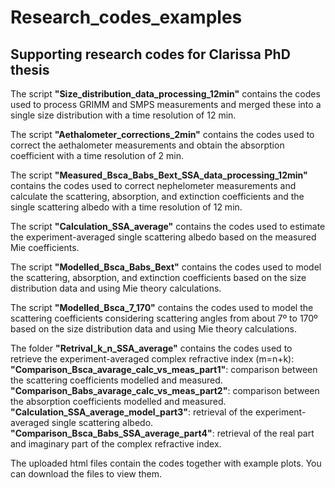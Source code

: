 # Research_codes_examples
## Supporting research codes for Clarissa PhD thesis

The script **"Size_distribution_data_processing_12min"** contains the codes used to process GRIMM and SMPS measurements and merged these into a single size distribution with a time resolution of 12 min.

The script **"Aethalometer_corrections_2min"** contains the codes used to correct the aethalometer measurements and obtain the absorption coefficient with a time resolution of 2 min.

The script **"Measured_Bsca_Babs_Bext_SSA_data_processing_12min"** contains the codes used to correct nephelometer measurements and calculate the scattering, absorption, and extinction coefficients and the single scattering albedo with a time resolution of 12 min.

The script **"Calculation_SSA_average"** contains the codes used to estimate the experiment-averaged single scattering albedo based on the measured Mie coefficients.

The script **"Modelled_Bsca_Babs_Bext"** contains the codes used to model the scattering, absorption, and extinction coefficients based on the size distribution data and using Mie theory calculations.

The script **"Modelled_Bsca_7_170"** contains the codes used to model the scattering coefficients considering scattering angles from about 7º to 170º based on the size distribution data and using Mie theory calculations. 

The folder **"Retrival_k_n_SSA_average"** contains the codes used to retrieve the experiment-averaged complex refractive index (m=n+k):
**"Comparison_Bsca_avarage_calc_vs_meas_part1"**: comparison between the scattering coefficients modelled and measured. 
**"Comparison_Babs_avarage_calc_vs_meas_part2"**: comparison between the absorption coefficients modelled and measured.
**"Calculation_SSA_average_model_part3"**: retrieval of the experiment-averaged single scattering albedo.
**"Comparison_Bsca_Babs_SSA_average_part4"**: retrieval of the real part and imaginary part of the complex refractive index.

The uploaded html files contain the codes together with example plots. You can download the files to view them.
